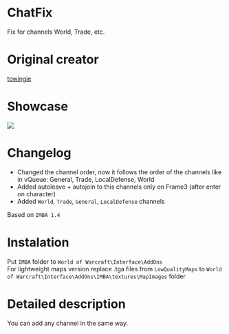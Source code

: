 # ChatFix
Fix for channels World, Trade, etc.

# Original creator
[towingie](https://github.com/towingie/ChatFix)

# Showcase
![](http://imagehost.spark-media.ru/i4/08B7F57A-9195-BDDA-8436-87BE93F3707E.png)

# Changelog   		
* Changed the channel order, now it follows the order of the channels like in vQueue: General, Trade, LocalDefense, World
* Added autoleave + autojoin to this channels only on Frame3 (after enter on character)  			
* Added `World`, `Trade`, `General`, `LocalDefense` channels 				

Based on `IMBA 1.4`

# Instalation
Put `IMBA` folder to `World of Warcraft\Interface\AddOns` 	
For lightweight maps version replace .tga files from `LowQualityMaps` to `World of Warcraft\Interface\AddOns\IMBA\textures\MapImages` folder

# Detailed description
You can add any channel in the same way.
